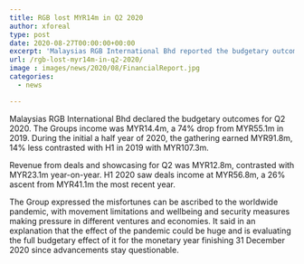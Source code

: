 ```yaml
---
title: RGB lost MYR14m in Q2 2020
author: xforeal 
type: post
date: 2020-08-27T00:00:00+00:00
excerpt: 'Malaysias RGB International Bhd reported the budgetary outcomes for Q2 2020 '
url: /rgb-lost-myr14m-in-q2-2020/
image : images/news/2020/08/FinancialReport.jpg
categories:
  - news

---
```

Malaysias RGB International Bhd declared the budgetary outcomes for Q2 2020. The Groups income was MYR14.4m, a 74&percnt; drop from MYR55.1m in 2019. During the initial a half year of 2020, the gathering earned MYR91.8m, 14&percnt; less contrasted with H1 in 2019 with MYR107.3m. 

Revenue from deals and showcasing for Q2 was MYR12.8m, contrasted with MYR23.1m year-on-year. H1 2020 saw deals income at MYR56.8m, a 26&percnt; ascent from MYR41.1m the most recent year. 

The Group expressed the misfortunes can be ascribed to the worldwide pandemic, with movement limitations and wellbeing and security measures making pressure in different ventures and economies. It said in an explanation that the effect of the pandemic could be huge and is evaluating the full budgetary effect of it for the monetary year finishing 31 December 2020 since advancements stay questionable.